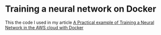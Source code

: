 # Training a neural network on Docker

This the code I used in my article [A Practical example of Training a Neural Network in the AWS cloud with Docker](https://jenslaufer.com/data/science/practical-example-of-deep-learning-in-docker.html)
